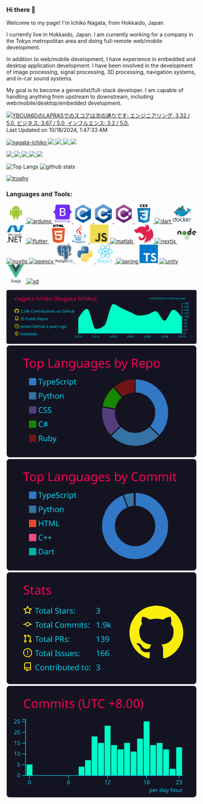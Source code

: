 ### Hi there 👋
Welcome to my page!
I'm Ichiko Nagata, from Hokkaido, Japan.

I currently live in Hokkaido, Japan. I am currently working for a company in the Tokyo metropolitan area and doing full-remote web/mobile development.

In addition to web/mobile development, I have experience in embedded and desktop application development. I have been involved in the development of image processing, signal processing, 3D processing, navigation systems, and in-car sound systems.

My goal is to become a generalist/full-stack developer. I am capable of handling anything from upstream to downstream, including web/mobile/desktop/embedded development.

<!--START_SECTION:lapras-card-->
<p ><a href="https://lapras.com/public/YBCUA6D" target="_blank" rel="noopener noreferrer"><img alt="YBCUA6DのLAPRASでのスコアは次の通りです: エンジニアリング: 3.32 / 5.0, ビジネス: 3.67 / 5.0, インフルエンス: 3.2 / 5.0." src="https://lapras-card-generator.vercel.app/api/svg?e=3.32&b=3.67&i=3.2&b1=%23020E27&b2=%230E5593&i1=%23030E21&i2=%231688BF&l=ja" width="400" ></a>  
Last Updated on 10/18/2024, 1:47:33 AM</p>
<!--END_SECTION:lapras-card-->

<p align="left">
  <a href="https://github.com/nagata-ichiko/nagata-ichiko/">
    <img height="25" src="https://komarev.com/ghpvc/?username=nagata-ichiko" alt="nagata-ichiko" />
  </a>
  <a href="http://twitter.com/nagata_ichiko">
    <img height="25" src="https://img.shields.io/twitter/follow/nagata_ichiko?label=Twitter&logo=twitter&style=flat" />
  </a>
  <a href="https://github.com/nagata-ichiko">
    <img height="25" src="https://img.shields.io/github/followers/nagata-ichiko?label=follow&logo=github&style=flat" />
  </a>
  <a href="http://qiita.com/nagataichiko">
    <img height="25" src="https://qiita-badge.apiapi.app/s/nagataichiko/posts.svg" />
  </a>
  <//qiita.com/nagataichiko">
    <img height="25" src="https://qiita-badge.apiapi.app/s/nagataichiko/contributions.svg" />
  </a>
</p>  
<p align="left">
  <a href="https://zenn.dev/nagataichiko">
    <img height="25" src="https://zenn.badge.nikaera.com/s/nagataichiko/likes" />
  </a>
  <a href="https://zenn.dev/nagataichiko">
    <img height="25" src="https://zenn.badge.nikaera.com/s/nagataichiko/followers" />
  </a>
  <a href="https://zenn.dev/nagataichiko">
    <img height="25" src="https://zenn.badge.nikaera.com/s/nagataichiko/articles" />
  </a>
  <a href="http://qiita.com/nagataichiko">
    <img height="25" src="https://qiita-badge.apiapi.app/s/nagataichiko/contributions.svg" />
  </a>
  <a href="http://qiita.com/nagataichiko">
    <img height="25" src="https://qiita-badge.apiapi.app/s/nagataichiko/posts.svg" />
  </a>
</p>

<p align="left"> 
  <img alt="Top Langs" height="220px" src="https://github-readme-stats.vercel.app/api/top-langs/?username=nagata-ichiko&layout=compact&show_icons=true&theme=onedark" />
  <img alt="github stats" height="220px" src="https://github-readme-stats.vercel.app/api?username=nagata-ichiko&theme=onedark&show_icons=ture" />
</p>  

 [![trophy](https://github-profile-trophy.vercel.app/?username=nagata-ichiko&theme=onedark&column=7
)](https://github.com/ryo-ma/github-profile-trophy)
  
 <h3 align="left">Languages and Tools:</h3>
<p align="left"> <a href="https://developer.android.com" target="_blank" rel="noreferrer"> <img src="https://raw.githubusercontent.com/devicons/devicon/master/icons/android/android-original-wordmark.svg" alt="android" width="50" height="50"/> </a> <a href="https://www.arduino.cc/" target="_blank" rel="noreferrer"> <img src="https://cdn.worldvectorlogo.com/logos/arduino-1.svg" alt="arduino" width="50" height="50"/> </a> <a href="https://getbootstrap.com" target="_blank" rel="noreferrer"> <img src="https://raw.githubusercontent.com/devicons/devicon/master/icons/bootstrap/bootstrap-plain-wordmark.svg" alt="bootstrap" width="50" height="50"/> </a> <a href="https://www.cprogramming.com/" target="_blank" rel="noreferrer"> <img src="https://raw.githubusercontent.com/devicons/devicon/master/icons/c/c-original.svg" alt="c" width="50" height="50"/> </a> <a href="https://www.w3schools.com/cpp/" target="_blank" rel="noreferrer"> <img src="https://raw.githubusercontent.com/devicons/devicon/master/icons/cplusplus/cplusplus-original.svg" alt="cplusplus" width="50" height="50"/> </a> <a href="https://www.w3schools.com/cs/" target="_blank" rel="noreferrer"> <img src="https://raw.githubusercontent.com/devicons/devicon/master/icons/csharp/csharp-original.svg" alt="csharp" width="50" height="50"/> </a> <a href="https://www.w3schools.com/css/" target="_blank" rel="noreferrer"> <img src="https://raw.githubusercontent.com/devicons/devicon/master/icons/css3/css3-original-wordmark.svg" alt="css3" width="50" height="50"/> </a> <a href="https://dart.dev" target="_blank" rel="noreferrer"> <img src="https://www.vectorlogo.zone/logos/dartlang/dartlang-icon.svg" alt="dart" width="50" height="50"/> </a> <a href="https://www.docker.com/" target="_blank" rel="noreferrer"> <img src="https://raw.githubusercontent.com/devicons/devicon/master/icons/docker/docker-original-wordmark.svg" alt="docker" width="50" height="50"/> </a> <a href="https://dotnet.microsoft.com/" target="_blank" rel="noreferrer"> <img src="https://raw.githubusercontent.com/devicons/devicon/master/icons/dot-net/dot-net-original-wordmark.svg" alt="dotnet" width="50" height="50"/> </a> <a href="https://flutter.dev" target="_blank" rel="noreferrer"> <img src="https://www.vectorlogo.zone/logos/flutterio/flutterio-icon.svg" alt="flutter" width="50" height="50"/> </a> <a href="https://www.w3.org/html/" target="_blank" rel="noreferrer"> <img src="https://raw.githubusercontent.com/devicons/devicon/master/icons/html5/html5-original-wordmark.svg" alt="html5" width="50" height="50"/> </a> <a href="https://www.java.com" target="_blank" rel="noreferrer"> <img src="https://raw.githubusercontent.com/devicons/devicon/master/icons/java/java-original.svg" alt="java" width="50" height="50"/> </a> <a href="https://developer.mozilla.org/en-US/docs/Web/JavaScript" target="_blank" rel="noreferrer"> <img src="https://raw.githubusercontent.com/devicons/devicon/master/icons/javascript/javascript-original.svg" alt="javascript" width="50" height="50"/> </a> <a href="https://www.mathworks.com/" target="_blank" rel="noreferrer"> <img src="https://upload.wikimedia.org/wikipedia/commons/2/21/Matlab_Logo.png" alt="matlab" width="50" height="50"/> </a> <a href="https://nestjs.com/" target="_blank" rel="noreferrer"> <img src="https://raw.githubusercontent.com/devicons/devicon/master/icons/nestjs/nestjs-plain.svg" alt="nestjs" width="50" height="50"/> </a> <a href="https://nextjs.org/" target="_blank" rel="noreferrer"> <img src="https://cdn.worldvectorlogo.com/logos/nextjs-2.svg" alt="nextjs" width="50" height="50"/> </a> <a href="https://nodejs.org" target="_blank" rel="noreferrer"> <img src="https://raw.githubusercontent.com/devicons/devicon/master/icons/nodejs/nodejs-original-wordmark.svg" alt="nodejs" width="50" height="50"/> </a> <a href="https://nuxtjs.org/" target="_blank" rel="noreferrer"> <img src="https://www.vectorlogo.zone/logos/nuxtjs/nuxtjs-icon.svg" alt="nuxtjs" width="50" height="50"/> </a> <a href="https://opencv.org/" target="_blank" rel="noreferrer"> <img src="https://www.vectorlogo.zone/logos/opencv/opencv-icon.svg" alt="opencv" width="50" height="50"/> </a> <a href="https://www.postgresql.org" target="_blank" rel="noreferrer"> <img src="https://raw.githubusercontent.com/devicons/devicon/master/icons/postgresql/postgresql-original-wordmark.svg" alt="postgresql" width="50" height="50"/> </a> <a href="https://www.python.org" target="_blank" rel="noreferrer"> <img src="https://raw.githubusercontent.com/devicons/devicon/master/icons/python/python-original.svg" alt="python" width="50" height="50"/> </a> <a href="https://reactjs.org/" target="_blank" rel="noreferrer"> <img src="https://raw.githubusercontent.com/devicons/devicon/master/icons/react/react-original-wordmark.svg" alt="react" width="50" height="50"/> </a> <a href="https://spring.io/" target="_blank" rel="noreferrer"> <img src="https://www.vectorlogo.zone/logos/springio/springio-icon.svg" alt="spring" width="50" height="50"/> </a> <a href="https://www.typescriptlang.org/" target="_blank" rel="noreferrer"> <img src="https://raw.githubusercontent.com/devicons/devicon/master/icons/typescript/typescript-original.svg" alt="typescript" width="50" height="50"/> </a> <a href="https://unity.com/" target="_blank" rel="noreferrer"> <img src="https://www.vectorlogo.zone/logos/unity3d/unity3d-icon.svg" alt="unity" width="50" height="50"/> </a> <a href="https://vuejs.org/" target="_blank" rel="noreferrer"> <img src="https://raw.githubusercontent.com/devicons/devicon/master/icons/vuejs/vuejs-original-wordmark.svg" alt="vuejs" width="50" height="50"/> </a> <a href="https://www.adobe.com/products/xd.html" target="_blank" rel="noreferrer"> <img src="https://cdn.worldvectorlogo.com/logos/adobe-xd.svg" alt="xd" width="50" height="50"/> </a> </p>

  
  
[![](https://raw.githubusercontent.com/nagata-ichiko/nagata-ichiko/main/profile-summary-card-output/2077/0-profile-details.svg)](https://github.com/vn7n24fzkq/github-profile-summary-cards)
[![](https://raw.githubusercontent.com/nagata-ichiko/nagata-ichiko/main/profile-summary-card-output/2077/1-repos-per-language.svg)](https://github.com/vn7n24fzkq/github-profile-summary-cards) [![](https://raw.githubusercontent.com/nagata-ichiko/nagata-ichiko/main/profile-summary-card-output/2077/2-most-commit-language.svg)](https://github.com/vn7n24fzkq/github-profile-summary-cards)
[![](https://raw.githubusercontent.com/nagata-ichiko/nagata-ichiko/main/profile-summary-card-output/2077/3-stats.svg)](https://github.com/vn7n24fzkq/github-profile-summary-cards) [![](https://raw.githubusercontent.com/nagata-ichiko/nagata-ichiko/main/profile-summary-card-output/2077/4-productive-time.svg)](https://github.com/vn7n24fzkq/github-profile-summary-cards)
